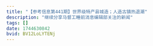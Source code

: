 ```yaml
---
title: "【参考信息第441期】世界级特产县城造；人造古镇热退潮"
description: "继续分享马督工睡前消息编辑部关注的新闻"
tags: []
date: 1744630842
bvid: BV12LoLYTENj
---
```



